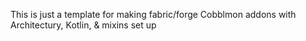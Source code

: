 This is just a template for making fabric/forge Cobblmon addons with Architectury, Kotlin, & mixins set up

